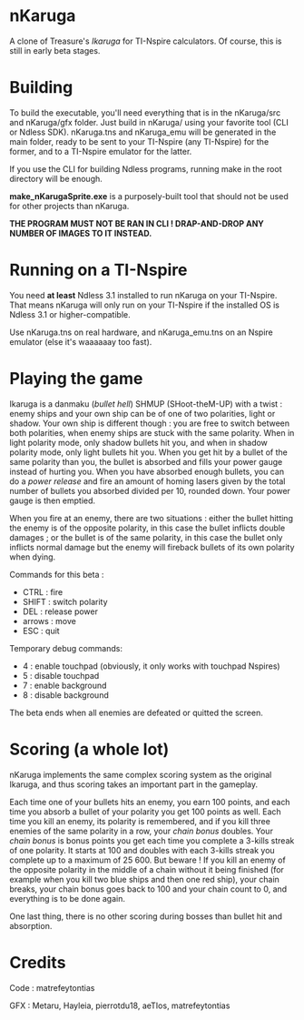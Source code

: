 nKaruga
=======

A clone of Treasure's *Ikaruga* for TI-Nspire calculators. Of course, this is still in early beta stages.

Building
========

To build the executable, you'll need everything that is in the nKaruga/src and nKaruga/gfx folder. Just build in nKaruga/ using your favorite tool (CLI or Ndless SDK). nKaruga.tns and nKaruga_emu will be generated in the main folder, ready to be sent to your TI-Nspire (any TI-Nspire) for the former, and to a TI-Nspire emulator for the latter.

If you use the CLI for building Ndless programs, running make in the root directory will be enough.

**make_nKarugaSprite.exe** is a purposely-built tool that should not be used for other projects than nKaruga.

**THE PROGRAM MUST NOT BE RAN IN CLI ! DRAP-AND-DROP ANY NUMBER OF IMAGES TO IT INSTEAD.**

Running on a TI-Nspire
======================

You need **at least** Ndless 3.1 installed to run nKaruga on your TI-Nspire. That means nKaruga will only run on your TI-Nspire if the installed OS is Ndless 3.1 or higher-compatible.

Use nKaruga.tns on real hardware, and nKaruga_emu.tns on an Nspire emulator (else it's waaaaaay too fast).

Playing the game
================

Ikaruga is a danmaku (*bullet hell*) SHMUP (SHoot-theM-UP) with a twist : enemy ships and your own ship can be of one of two polarities, light or shadow. Your own ship is different though : you are free to switch between both polarities, when enemy ships are stuck with the same polarity. When in light polarity mode, only shadow bullets hit you, and when in shadow polarity mode, only light bullets hit you. When you get hit by a bullet of the same polarity than you, the bullet is absorbed and fills your power gauge instead of hurting you. When you have absorbed enough bullets, you can do a _power release_ and fire an amount of homing lasers given by the total number of bullets you absorbed divided per 10, rounded down. Your power gauge is then emptied.

When you fire at an enemy, there are two situations : either the bullet hitting the enemy is of the opposite polarity, in this case the bullet inflicts double damages ; or the bullet is of the same polarity, in this case the bullet only inflicts normal damage but the enemy will fireback bullets of its own polarity when dying.

Commands for this beta :
* CTRL   : fire
* SHIFT  : switch polarity
* DEL    : release power
* arrows : move
* ESC  : quit

Temporary debug commands:
* 4 : enable touchpad (obviously, it only works with touchpad Nspires)
* 5 : disable touchpad
* 7 : enable background
* 8 : disable background

The beta ends when all enemies are defeated or quitted the screen.

Scoring (a whole lot)
=====================

nKaruga implements the same complex scoring system as the original Ikaruga, and thus scoring takes an important part in the gameplay.

Each time one of your bullets hits an enemy, you earn 100 points, and each time you absorb a bullet of your polarity you get 100 points as well. Each time you kill an enemy, its polarity is remembered, and if you kill three enemies of the same polarity in a row, your _chain bonus_ doubles. Your _chain bonus_ is bonus points you get each time you complete a 3-kills streak of one polarity. It starts at 100 and doubles with each 3-kills streak you complete up to a maximum of 25 600.
But beware ! If you kill an enemy of the opposite polarity in the middle of a chain without it being finished (for example when you kill two blue ships and then one red ship), your chain breaks, your chain bonus goes back to 100 and your chain count to 0, and everything is to be done again.

One last thing, there is no other scoring during bosses than bullet hit and absorption.

Credits
=======

Code : matrefeytontias

GFX : Metaru, Hayleia, pierrotdu18, aeTIos, matrefeytontias
